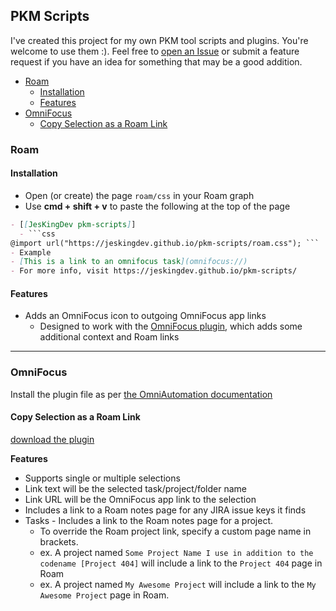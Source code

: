 ## PKM Scripts

I've created this project for my own PKM tool scripts and plugins. You're welcome to use them :). Feel free to [open an Issue](https://github.com/JesKingDev/pkm-scripts/issues) or submit a feature request if you have an idea for something that may be a good addition.

<!-- START doctoc generated TOC please keep comment here to allow auto update -->
<!-- DON'T EDIT THIS SECTION, INSTEAD RE-RUN doctoc TO UPDATE -->

- [Roam](#roam)
  - [Installation](#installation)
  - [Features](#features)
- [OmniFocus](#omnifocus)
  - [Copy Selection as a Roam Link](#copy-selection-as-a-roam-link)

<!-- END doctoc generated TOC please keep comment here to allow auto update -->


### Roam
#### Installation
* Open (or create) the page `roam/css` in your Roam graph
* Use **cmd + shift + v** to paste the following at the top of the page

```markdown
- [[JesKingDev pkm-scripts]]
  - ```css
@import url("https://jeskingdev.github.io/pkm-scripts/roam.css"); ```
- Example
- [This is a link to an omnifocus task](omnifocus://)
- For more info, visit https://jeskingdev.github.io/pkm-scripts/

```
#### Features
* Adds an OmniFocus icon to outgoing OmniFocus app links
  * Designed to work with the [OmniFocus plugin](#omnifocus), which adds some additional context and Roam links

---

### OmniFocus
Install the plugin file as per [the OmniAutomation documentation](https://omni-automation.com/omnifocus/actions.html)

#### Copy Selection as a Roam Link
[download the plugin](https://jeskingdev.github.io/pkm-scripts/copy-roam-link.omnifocusjs)

**Features**
* Supports single or multiple selections
* Link text will be the selected task/project/folder name
* Link URL will be the OmniFocus app link to the selection
* Includes a link to a Roam notes page for any JIRA issue keys it finds
* Tasks - Includes a link to the Roam notes page for a project.
  * To override the Roam project link, specify a custom page name in brackets.
  * ex. A project named `Some Project Name I use in addition to the codename [Project 404]` will include a link to the `Project 404` page in Roam
  * ex. A project named `My Awesome Project` will include a link to the `My Awesome Project` page in Roam.

